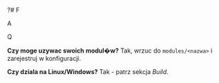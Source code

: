 ?# F

A

Q

**Czy moge uzywac swoich modul�w?** Tak, wrzuc do `modules/<nazwa>` i zarejestruj w konfiguracji.

**Czy dziala na Linux/Windows?** Tak - patrz sekcja _Build_.
